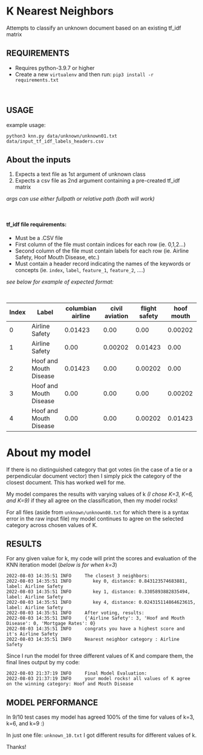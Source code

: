 # K Nearest Neighbors
Attempts to classify an unknown document based on an existing tf_idf matrix 

## REQUIREMENTS
- Requires python-3.9.7 or higher
- Create a new `virtualenv` and then run:
`pip3 install -r requirements.txt`

<br/>

## USAGE
example usage:

`python3 knn.py data/unknown/unknown01.txt data/input_tf_idf_labels_headers.csv`

## About the inputs
1. Expects a text file as 1st argument of unknown class
2. Expects a csv file as 2nd argument containing a pre-created tf_idf matrix

_args can use either fullpath or relative path (both will work)_ 

<br/>

#### tf_idf file requirements:
- Must be a .CSV file 
- First column of the file must contain indices for each row (ie. 0,1,2...)
- Second column of the file must contain labels for each row (ie. Airline Safety, Hoof Mouth Disease, etc.)
- Must contain a header record indicating the names of the keywords or concepts (ie. `index`, `label`, `feature_1`, `feature_2`, ....)

_see below for example of expected format:_


<br/>


| Index  | Label | columbian airline  | civil aviation | flight safety  | hoof mouth |
| ------------- | ------------- | ------------- | ------------- | ------------- | ------------- |
| 0  | Airline Safety  | 0.01423 | 0.00 | 0.00 | 0.00202 |
| 1  | Airline Safety  | 0.00 | 0.00202 | 0.01423 | 0.00 |
| 2  | Hoof and Mouth Disease  | 0.01423 | 0.00 | 0.00202 | 0.00 |
| 3  | Hoof and Mouth Disease  | 0.00 | 0.00 | 0.00 | 0.00202 |
| 4  | Hoof and Mouth Disease  | 0.00 | 0.00 | 0.00202 | 0.01423 |


# About my model
If there is no distinguished category that got votes (in the case of a tie or a perpendicular document vector) then I simply pick the category of the closest document. This has worked well for me.

My model compares the results with varying values of k _(I chose K=3, K=6, and K=9)_ if they all agree on the classification, then my model rocks! 

For all files (aside from `unknown/unknown08.txt` for which there is a syntax error in the raw input file) my model continues to agree on the selected category across chosen values of K.


## RESULTS
For any given value for k, my code will print the scores and evaluation of the KNN iteration model (_below is for when k=3_)
```
2022-08-03 14:35:51 INFO     The closest 3 neighbors:
2022-08-03 14:35:51 INFO     	key 0, distance: 0.843123574683881, label: Airline Safety
2022-08-03 14:35:51 INFO     	key 1, distance: 0.3305893882835494, label: Airline Safety
2022-08-03 14:35:51 INFO     	key 4, distance: 0.024315114864623615, label: Airline Safety
2022-08-03 14:35:51 INFO     After voting, results:
2022-08-03 14:35:51 INFO     {'Airline Safety': 3, 'Hoof and Mouth Disease': 0, 'Mortgage Rates': 0}
2022-08-03 14:35:51 INFO     congrats you have a highest score and it's Airline Safety
2022-08-03 14:35:51 INFO     Nearest neighbor category : Airline Safety
```

Since I run the model for three different values of K and compare them, the final lines output by my code:
```
2022-08-03 21:37:19 INFO     Final Model Evaluation:
2022-08-03 21:37:19 INFO     your model rocks! all values of K agree on the winning category: Hoof and Mouth Disease
```

## MODEL PERFORMANCE

In 9/10 test cases my model has agreed 100% of the time for values of k=3, k=6, and k=9 :)


In just one file: `unknown_10.txt` I got different results for different values of k.

Thanks!
